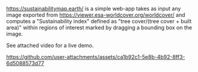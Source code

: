 https://sustainabilitymap.earth/ is a simple web-app takes as input any image exported from https://viewer.esa-worldcover.org/worldcover/ and computes a "Sustainability index" defined as "tree cover/(tree cover + built area)"  within regions of interest marked by dragging a bounding box on the image.

See attached video for a live demo.

https://github.com/user-attachments/assets/ca1b92c1-5e8b-4b92-8ff3-6d5088573d77

